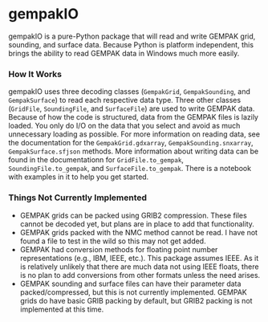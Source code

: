 # gempakIO

gempakIO is a pure-Python package that will read and write GEMPAK grid, sounding, and surface data. Because Python is platform independent, this brings the ability to read GEMPAK data in Windows much more easily.

### How It Works
gempakIO uses three decoding classes (`GempakGrid`, `GempakSounding`, and `GempakSurface`) to read each respective data type. Three other classes (`GridFile`, `SoundingFile`, and `SurfaceFile`) are used to write GEMPAK data. Because of how the code is structured, data from the GEMPAK files is lazily loaded. You only do I/O on the data that you select and avoid as much unnecessary loading as possible. For more information on reading data, see the documentation for the `GempakGrid.gdxarray`, `GempakSounding.snxarray`, `GempakSurface.sfjson` methods. More information about writing data can be found in the documentationn for `GridFile.to_gempak`, `SoundingFile.to_gempak`, and `SurfaceFile.to_gempak`. There is a notebook with examples in it to help you get started.

### Things Not Currently Implemented
*  GEMPAK grids can be packed using GRIB2 compression. These files cannot be decoded yet, but plans are in place to add that functionality.
*  GEMPAK grids packed with the NMC method cannot be read. I have not found a file to test in the wild so this may not get added.
*  GEMPAK had conversion methods for floating point number representations (e.g., IBM, IEEE, etc.). This package assumes IEEE. As it is relatively unlikely that there are much data not using IEEE floats, there is no plan to add conversions from other formats unless the need arises.
*  GEMPAK sounding and surface files can have their parameter data packed/compressed, but this is not currently implemented. GEMPAK grids do have basic GRIB packing by default, but GRIB2 packing is not implemented at this time.